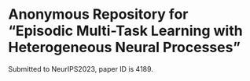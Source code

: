 # Anonymous Repository for “Episodic Multi-Task Learning with Heterogeneous Neural Processes”

Submitted to NeurIPS2023, paper ID is 4189.

